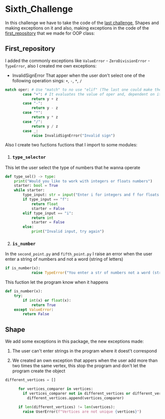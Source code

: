 # Sixth_Challenge
In this challenge we have to take the code of the [last challenge](https://github.com/DanielBlaDi/fifth_Challenge_OOP), Shapes and making exceptions on it and also, making exceptions in the code of the [first_repository](https://github.com/DanielBlaDi/First_Challenge_OOP) that we made for OOP class:

## First_repository

I added the commonly exceptions like `ValueError` - `ZeroDivisionError` - `TypeError`, also I created me own exceptions:

- InvalidSignError
That apper when the user don't select one of the following operation sings: `+`, `-`, `*`, `/`

```python
match oper: # Use "match" to no use "elif" (The last one could make the same thing)
        case "+": # It evaluates the value of oper and, dependent on it, makes a determinate operation
            return y + z
        case "-":
            return y - z
        case "*":
            return y * z
        case "/":
            return y / z
        case _:
            raise InvalidSignError("Invalid sign")
```


Also I create two fuctions fuctions that I import to some modules:

1. ### `type_selector`
This let the user select the type of numbers that he wanna operate


```python
def type_sel() -> type:
    print("Would you like to work with integers or floats numbers")
    starter: bool = True
    while starter:
        type_input: str = input("Enter i for integers and f for floats: ")
        if type_input == "f":
            return float
            starter = False
        elif type_input == "i":
            return int
            starter = False
        else:
            print("Invalid input, try again")
```


2. ### `is_number`
In the `second_point.py` and `fifth_point.py` I raise an error when the user enter a string of numbers and not a word (string of letters)


```python
if is_number(x):
            raise TypeError("You enter a str of numbers not a word (str of letters)")
```


This fuction let the program know when it happens


```python
def is_number(x):
    try:
        if int(x) or float(x):
            return True
    except ValueError:
        return False
```


## Shape

We add some exceptions in this package, the new exceptions made:


1. The user can't enter strings in the program where it doest't correspond


2. We created an own exception that appers when the user add more than two times the same vertex, this stop the program 
and don't let the program create the object

```python
different_vertices = []

      for vertices_comparer in vertices:
        if vertices_comparer not in different_vertices or different_vertices == []:
          different_vertices.append(vertices_comparer)        

      if len(different_vertices) != len(vertices):
        raise UserError(f"Vertices are not unique {vertices}")
```


